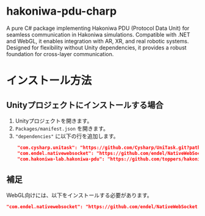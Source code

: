 # hakoniwa-pdu-charp
A pure C# package implementing Hakoniwa PDU (Protocol Data Unit) for seamless communication in Hakoniwa simulations. Compatible with .NET and WebGL, it enables integration with AR, XR, and real robotic systems. Designed for flexibility without Unity dependencies, it provides a robust foundation for cross-layer communication.

# インストール方法

## Unityプロジェクトにインストールする場合

1. Unityプロジェクトを開きます。
2. `Packages/manifest.json` を開きます。
3. `"dependencies"` に以下の行を追加します。

```json
    "com.cysharp.unitask": "https://github.com/Cysharp/UniTask.git?path=src/UniTask/Assets/Plugins/UniTask",
    "com.endel.nativewebsocket": "https://github.com/endel/NativeWebSocket.git#upm",
    "com.hakoniwa-lab.hakoniwa-pdu": "https://github.com/toppers/hakoniwa-pdu-csharp.git#main",
```


## 補足

WebGL向けには、以下をインストールする必要があります。

```json
"com.endel.nativewebsocket": "https://github.com/endel/NativeWebSocket.git#upm"
```
